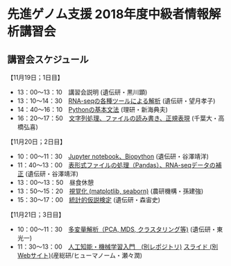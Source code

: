 # 先進ゲノム支援 2018年度中級者情報解析講習会

## 講習会スケジュール
【11月19日；1日目】  
* 13：00～13：10　講習会説明 (遺伝研・黒川顕)
* 13：10～14：30　[RNA-seqの各種ツールによる解析](https://github.com/genome-sci/python_bioinfo_2018/tree/master/1-1) (遺伝研・望月孝子) 
* 14：40～16：10　[Pythonの基本文法](https://github.com/genome-sci/python_bioinfo_2018/tree/master/1-2) (理研・新海典夫)
* 16：20～17：50　[文字列処理、ファイルの読み書き、正規表現](https://github.com/genome-sci/python_bioinfo_2018/tree/master/1-3) (千葉大・高橋弘喜)

【11月20日；2日目】  
* 10：00～11：30　[Jupyter notebook、Biopython](https://github.com/genome-sci/python_bioinfo_2018/tree/master/2-1_and_2-2) (遺伝研・谷澤靖洋)
* 11：40〜13：00　[表形式ファイルの処理（Pandas）、RNA-seqデータの補正](https://github.com/genome-sci/python_bioinfo_2018/tree/master/2-1_and_2-2) (遺伝研・谷澤靖洋)
* 13：00〜13：50　昼食休憩  
* 13：50〜15：20　[視覚化 (matplotlib, seaborn)](https://github.com/genome-sci/python_bioinfo_2018/tree/master/2-3) (農研機構・孫建強)
* 15：30〜17：00　[統計的仮説検定](https://github.com/genome-sci/python_bioinfo_2018/tree/master/2-4) (遺伝研・森宙史)

【11月21日；3日目】  
* 10：00～11：30　[多変量解析（PCA, MDS, クラスタリング等)](https://github.com/genome-sci/python_bioinfo_2018/tree/master/3-1) (遺伝研・東光一)
* 11：30～13：00　[人工知能・機械学習入門　(別レポジトリ)](https://github.com/HumanomeLab/mlcourse) [スライド (別Webサイト)](https://www.dropbox.com/s/ylg77wjqookgp7z/20181121nig_ml.pdf?dl=0)(産総研/ヒューマノーム・瀬々潤)
